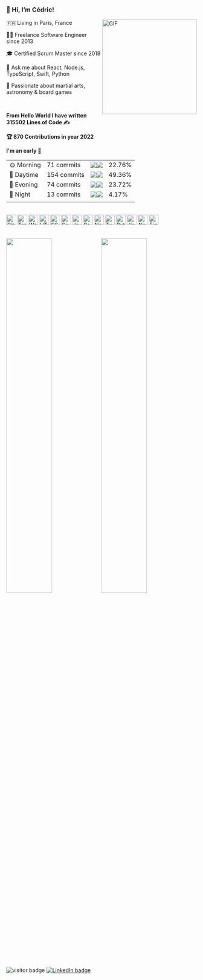 ### 👋 Hi, I’m Cédric!

<img align="right" alt="GIF" width="250" src="https://media.giphy.com/media/mCRJDo24UvJMA/giphy.gif"/>

🇫🇷 Living in Paris, France

👨‍💻 Freelance Software Engineer since 2013

🎓 Certified Scrum Master since 2018

💬 Ask me about React, Node.js, TypeScript, Swift, Python

🤩 Passionate about martial arts, astronomy & board games

<br />

<!--START_SECTION_LINES_OF_CODE:readme-info-->
**From Hello World I have written 315502 Lines of Code ✍️**


<!--END_SECTION_LINES_OF_CODE:readme-info-->

<!--START_CONTRIBUTIONS:readme-info-->
**🏆 870 Contributions in year 2022**


<!--END_CONTRIBUTIONS:readme-info-->

<!--START_SECTION_DAILY_COMMIT:readme-info-->
**I'm an early 🐤** 

| | | | |
| --- | --- | --- | --- |
|🌞 Morning                |71 commits          |![](https://via.placeholder.com/92x22/000000/000000?text=+)![](https://via.placeholder.com/308x22/b8b8b8/b8b8b8?=text=+)|22.76%|
|🌆 Daytime                |154 commits         |![](https://via.placeholder.com/196x22/000000/000000?text=+)![](https://via.placeholder.com/204x22/b8b8b8/b8b8b8?=text=+)|49.36%|
|🌃 Evening                |74 commits          |![](https://via.placeholder.com/96x22/000000/000000?text=+)![](https://via.placeholder.com/304x22/b8b8b8/b8b8b8?=text=+)|23.72%|
|🌙 Night                  |13 commits          |![](https://via.placeholder.com/16x22/000000/000000?text=+)![](https://via.placeholder.com/384x22/b8b8b8/b8b8b8?=text=+)|4.17%|
| | | | |

<!--END_SECTION_DAILY_COMMIT:readme-info-->

<br />

<div>
  <img align="left" alt="GitHub" width="26px" src="https://img.icons8.com/ios-glyphs/344/github.png" />
  <img align="left" alt="Terminal" width="26px" src="https://img.icons8.com/officel/344/console.png" />
  <img align="left" alt="Webstorm" width="26px" src="https://img.icons8.com/external-tal-revivo-shadow-tal-revivo/344/external-webstorm-an-integrated-development-environment-for-javascript-logo-shadow-tal-revivo.png"/>
  <img align="left" alt="HTML5" width="26px" src="https://img.icons8.com/color/344/html-5--v1.png" />
  <img align="left" alt="CSS3" width="26px" src="https://img.icons8.com/color/344/css3.png" />
  <img align="left" alt="Sass" width="26px" src="https://img.icons8.com/color/344/sass.png" />
  <img align="left" alt="JavaScript" width="26px" src="https://img.icons8.com/color/344/javascript--v1.png" />
    <img align="left" alt="React" width="26px" src="https://img.icons8.com/officel/344/react.png" />
    <img align="left" alt="Node.js" width="26px" src="https://img.icons8.com/color/344/nodejs.png" />
    <img align="left" alt="TypeScript" width="26px" src="https://img.icons8.com/color/344/typescript.png" />
    <img align="left" alt="Python" width="26px" src="https://img.icons8.com/color/344/python--v1.png" />
  <img align="left" alt="Jira" width="26px" src="https://img.icons8.com/color/344/jira.png" />
  <img align="left" alt="Notion" width="26px" src="https://img.icons8.com/color/344/notion--v1.png" />
  <img align="left" alt="Figma" width="26px" src="https://img.icons8.com/color/344/figma--v1.png" />
</div>

<br /><br />

<div>
  <img width="49%" src="https://github-readme-stats.vercel.app/api?username=Zorkham&theme=bear&custom_title=GitHub%20Stats&show_icons=true&hide_border=false&count_private=true&include_all_commits=true" /> 
  <img width="49%" src="https://github-readme-streak-stats.herokuapp.com/?user=Zorkham&theme=bear&show_owner=true&show_icons=true&hide_border=false&count_private=true&include_all_commits=true" />
</div>

![visitor badge](https://visitor-badge.glitch.me/badge?page_id=Zorkham.visitor-badge&left_color=lightgrey&right_color=blue&left_text=Visitors)
[![LinkedIn badge](https://img.shields.io/badge/LinkedIn-%230077B5.svg?logo=Linkedin&logoColor=white)](https://linkedin.com/in/cedric-molla)
